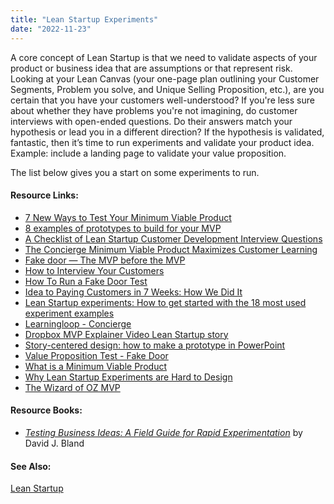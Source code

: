 ```yaml
---
title: "Lean Startup Experiments"
date: "2022-11-23"
---
```


A core concept of Lean Startup is that we need to validate aspects of your product or business idea that are assumptions or that represent risk. Looking at your Lean Canvas (your one-page plan outlining your Customer Segments, Problem you solve, and Unique Selling Proposition, etc.), are you certain that you have your customers well-understood? If you're less sure about whether they have problems you're not imagining, do customer interviews with open-ended questions. Do their answers match your hypothesis or lead you in a different direction? If the hypothesis is validated, fantastic, then it’s time to run experiments and validate your product idea. Example: include a landing page to validate your value proposition.

The list below gives you a start on some experiments to run.

#### Resource Links:

- [7 New Ways to Test Your Minimum Viable Product](https://www.sitepoint.com/7-new-ways-to-test-your-minimum-viable-product/)
- [8 examples of prototypes to build for your MVP](https://www.productboard.com/blog/8-prototypes-examples-mvp/)
- [A Checklist of Lean Startup Customer Development Interview Questions](https://arg0s.in/lean-startup-customer-development-interviews.html)
- [The Concierge Minimum Viable Product Maximizes Customer Learning](https://ibuildmvps.com/blog/the-concierge-minimum-viable-product-maximizes-customer-learning/)
- [Fake door — The MVP before the MVP](https://medium.com/agileinsider/fake-door-the-mvp-before-the-mvp-32bffcec0ca2)
- [How to Interview Your Customers](https://customerdevlabs.com/2013/11/05/how-i-interview-customers/)
- [How To Run a Fake Door Test](https://www.productspike.org/post/how-to-run-a-fake-door-test)
- [Idea to Paying Customers in 7 Weeks: How We Did It](https://buffer.com/resources/idea-to-paying-customers-in-7-weeks-how-we-did-it/)
- [Lean Startup experiments: How to get started with the 18 most used experiment examples](https://togroundcontrol.com/blog/10-experiment-design-examples/)
- [Learningloop - Concierge](https://learningloop.io/plays/concierge)
- [Dropbox MVP Explainer Video Lean Startup story](https://blog.launchtomorrow.com/dropbox-mvpexplainer-video-youre-missing-most-of-the-story/)
- [Story-centered design: how to make a prototype in PowerPoint](https://library.gv.com/story-centered-design-how-to-make-a-prototype-in-powerpoint-8ffd7ae084ec)
- [Value Proposition Test - Fake Door](https://kromatic.com/real-startup-book/4-evaluative-market-experiment/fake-door-smoke-test)
- [What is a Minimum Viable Product](https://rubygarage.org/blog/what-is-a-minimum-viable-product)
- [Why Lean Startup Experiments are Hard to Design](https://www.lean.org/the-lean-post/articles/why-lean-startup-experiments-are-hard-to-design/)
- [The Wizard of OZ MVP](https://www.yarandin.com/en/wizard-of-oz-mvp)

#### Resource Books:

- [_Testing Business Ideas: A Field Guide for Rapid Experimentation_](https://www.amazon.ca/Testing-Business-Ideas-David-Bland/dp/1119551447/&tag=notesfromatoo-20) by David J. Bland

#### See Also:

[Lean Startup](/glossary/lean-startup)
